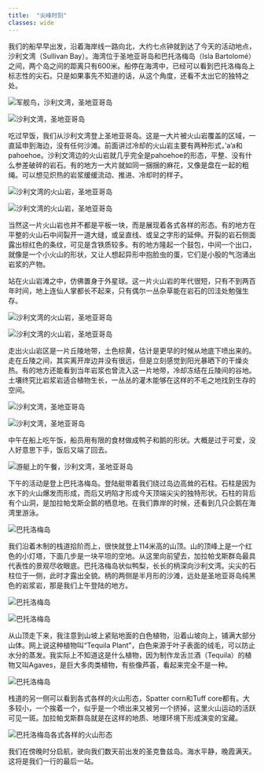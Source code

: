 ```yaml
---
title:  "尖峰时刻"
classes: wide
---
```


我们的船早早出发，沿着海岸线一路向北，大约七点钟就到达了今天的活动地点，沙利文湾（Sullivan Bay）。海湾位于圣地亚哥岛和巴托洛梅岛（Isla Bartolomé）之间，两个岛之间的距离只有600米。船停在海湾中，已经可以看到巴托洛梅岛上标志性的尖石。只是如果事先不知道的话，从这个角度，还看不太出它的独特之处。

![军舰鸟，沙利文湾，圣地亚哥岛](https://ik.imagekit.io/wavelet/2018-Galapagos/tr:n-blogs_w/_W7A7047_YzOmeg8-w.jpg)

![沙利文湾，圣地亚哥岛](https://ik.imagekit.io/wavelet/2018-Galapagos/tr:n-blogs_w/_W7A7049_AjtH9NsC3ug.jpg)

吃过早饭，我们从沙利文湾登上圣地亚哥岛。这是一大片被火山岩覆盖的区域，一直延申到海边，没有任何沙滩。前面讲过冷却的火山岩主要有两种形式，’a’a和pahoehoe。沙利文湾边的火山岩就几乎完全是pahoehoe的形态，平整、没有什么参差破碎的岩石。有的地方一大片就如同一捆捆的麻花，又像是盘在一起的粗绳。可以想见炽热的岩浆缓缓流动、推进、冷却时的样子。

![沙利文湾的火山岩，圣地亚哥岛](https://ik.imagekit.io/wavelet/2018-Galapagos/tr:n-blogs_w/_W7A7062_TExEIsU2x.jpg)

![沙利文湾的火山岩，圣地亚哥岛](https://ik.imagekit.io/wavelet/2018-Galapagos/tr:n-blogs_w/_W7A7077_DyKazecUI9m.jpg)

当然这一片火山岩也并不都是平板一块，而是展现着各式各样的形态。有的地方在平整的火山石中间裂开一道大缝，或呈直线、或呈之字形的延伸。开裂的岩石侧面露出棕红色的条纹，可见是含铁质较多。有的地方隆起一个鼓包，中间一个出口，就像是一个小火山的形状，又让人想起异形中抱脸虫的蛋，它们是小股的气泡涌出岩浆的产物。

站在火山岩滩之中，仿佛置身于外星球。这一片火山岩的年代很短，只有不到两百年时间，地上连仙人掌都长不起来，只有偶尔一丛杂草能在岩石的凹洼处勉强生存。

![沙利文湾的火山岩，圣地亚哥岛](https://ik.imagekit.io/wavelet/2018-Galapagos/tr:n-blogs_w/_W7A7081_s9o5ESJQ1.jpg)

![沙利文湾的火山岩，圣地亚哥岛](https://ik.imagekit.io/wavelet/2018-Galapagos/tr:n-blogs_w/IMG_20180705_100505_6dvBWrcYf.jpg)

走出火山岩区是一片丘陵地带，土色棕黄，估计是更早的时候从地底下喷出来的。走在丘陵之间，其实离开岸边并没有很远，但是立刻感觉到阳光暴晒下的干燥炎热。有的地方还能看到当年岩浆也曾流入这一片地带，冷却冻结在丘陵间的谷地。土壤终究比岩浆岩适合植物生长，一丛丛的灌木能够在这样的不毛之地找到生存的空间。

![沙利文湾，圣地亚哥岛](https://ik.imagekit.io/wavelet/2018-Galapagos/tr:n-blogs_w/_W7A7088_RpABHiPGIcmn.jpg)

![沙利文湾，圣地亚哥岛](https://ik.imagekit.io/wavelet/2018-Galapagos/tr:n-blogs_w/_W7A7090_XaqtujNYs.jpg)

中午在船上吃午饭，船员用有限的食材做成鸭子和鹅的形状。大概是过于可爱，没人好意思下手，饭后又端了回去。

![游艇上的午餐，沙利文湾，圣地亚哥岛](https://ik.imagekit.io/wavelet/2018-Galapagos/tr:n-blogs_w/IMG_20180705_130725_Qd9bOTh6f.jpg)

下午的活动是登上巴托洛梅岛。登陆艇带着我们绕过岛边高耸的石柱。石柱是因为水下的火山爆发而形成，而后又坍陷才形成今天顶端尖尖的独特形状。石柱的背后有个山洞，是加拉帕戈斯企鹅的栖息地。在我们靠岸的时候，还看到几只企鹅在海湾里游泳。

![巴托洛梅岛](https://ik.imagekit.io/wavelet/2018-Galapagos/tr:n-blogs_w/IMG_20180705_143527_fDSMXLEHlp3a.jpg)

我们沿着木制的栈道拾阶而上，很快就登上114米高的山顶。山的顶峰上是一个红色的小灯塔，下面几步是一块平坦的空地。从这里向前望去，加拉帕戈斯群岛最具代表性的景观尽收眼底。巴托洛梅岛状似鸭梨，长长的柄深向沙利文湾。尖尖的石柱位于一侧，此时才露出全貌。柄的两侧是半月形的沙滩，远处是圣地亚哥岛纯黑色的岩浆岩，那是我们上午登陆的地方。

![巴托洛梅岛](https://ik.imagekit.io/wavelet/2018-Galapagos/tr:n-blogs_w/_W7A7118_oWEodu8yl.jpg)

![巴托洛梅岛](https://ik.imagekit.io/wavelet/2018-Galapagos/tr:n-blogs_w/_W7A7128_hDC6huuC8.jpg)

从山顶走下来，我注意到山坡上紧贴地面的白色植物，沿着山坡向上，铺满大部分山体。网上说这种植物叫“Tequila Plant”，白色来源于叶子表面的绒毛，可以防止水分的蒸发。我实际上不知道这是什么植物，因为制作龙舌兰酒（Tequila）的植物又叫Agaves，是巨大多肉类植物，有些像芦荟，看起来完全不是一种。

![巴托洛梅岛](https://ik.imagekit.io/wavelet/2018-Galapagos/tr:n-blogs_w/_W7A7113_GQ-ZGMITETM.jpg)

栈道的另一侧可以看到各式各样的火山形态，Spatter corn和Tuff core都有。大多较小，一个挨着一个，似乎是一个喷出来又被另一个挤掉，这里火山运动的活跃可见一斑。加拉帕戈斯群岛就是在这样的地质、地理环境下形成演变的宝藏。

![巴托洛梅岛各式各样的火山形态](https://ik.imagekit.io/wavelet/2018-Galapagos/tr:n-blogs_w/_W7A7139_vKAR0rjkTmm.jpg)

我们在傍晚时分启航，驶向我们数天前出发的圣克鲁兹岛。海水平静，晚霞满天。这将是我们一行的最后一站。